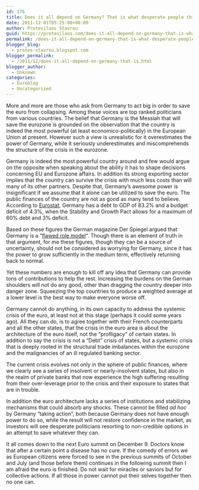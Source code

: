 ```yaml
---
id: 176
title: Does it all depend on Germany? That is what desperate people think
date: 2011-12-01T05:25:00+00:00
author: Protesilaos Stavrou
guid: https://protesilaos.com/does-it-all-depend-on-germany-that-is-what-desperate-people-think/
permalink: /does-it-all-depend-on-germany-that-is-what-desperate-people-think/
blogger_blog:
  - protes-stavrou.blogspot.com
blogger_permalink:
  - /2011/12/does-it-all-depend-on-germany-that-is.html
blogger_author:
  - Unknown
categories:
  - Euroblog
  - Uncategorized
---
```

<div class="separator" style="clear: both; text-align: center;">
</div>

More and more are those who ask from Germany to act big in order to save the euro from collapsing. Among these voices are top ranked politicians from various countries. The belief that Germany is the Messiah that will save the eurozone is grounded on the observation that the country is indeed the most powerful (at least economico-politically) in the European Union at present. However such a view is unrealistic for it overestimates the power of Germany, while it seriously underestimates and miscomprehends the structure of the crisis in the eurozone.

Germany is indeed the most powerful country around and few would argue on the opposite when speaking about the ability it has to shape decisions concerning EU and Eurozone affairs. In addition its strong exporting sector implies that the country can survive the crisis with much less costs than will many of its other partners. Despite that, Germany&#8217;s awesome power is insignificant if we assume that it alone can be utilized to save the euro. The public finances of the country are not as good as many tend to believe. According to [Eurostat](http://epp.eurostat.ec.europa.eu/cache/ITY_PUBLIC/2-21102011-AP/EN/2-21102011-AP-EN.PDF), Germany has a debt to GDP of 83.2% and a budget deficit of 4.3%, when the Stability and Growth Pact allows for a maximum of 60% debt and 3% deficit.

Based on these figures the German magazine Der Spiegel argued that Germany is a &#8220;[flawed role model](http://www.spiegel.de/international/europe/0,1518,799059,00.html)&#8220;. Though there is an element of truth in that argument, for me these figures, though they can be a source of uncertainty, should not be considered as worrying for Germany, since it has the power to grow sufficiently in the medium term, effectively returning back to normal.

Yet these numbers are enough to kill off any idea that Germany can provide tons of contributions to help the rest. Increasing the burdens on the German shoulders will not do any good, other than dragging the country deeper into danger zone. Squeezing the top countries to produce a weighted average at a lower level is the best way to make everyone worse off.

Germany cannot do anything, in its own capacity to address the systemic crisis of the euro, at least not at this stage (perhaps it could some years ago). All they can do, is to agree together with their French counterparts and all the other states, that the crisis in the euro area is about the architecture of the euro itself, not the &#8220;profligacy&#8221; of certain states. In addition to say the crisis is not a &#8220;Debt&#8221; crisis of states, but a systemic crisis that is deeply rooted in the structural trade imbalances within the eurozone and the malignancies of an ill regulated banking sector.

The current crisis evolves not only in the sphere of public finances, where we clearly see a series of insolvent or nearly-insolvent states, but also in the realm of private banks that now experience the high suffering resulting from their over-leverage prior to the crisis and their exposure to states that are in trouble.

In addition the euro architecture lacks a series of institutions and stabilizing mechanisms that could absorb any shocks. These cannot be filled _ad hoc_ by Germany &#8220;taking action&#8221;, both because Germany does not have enough power to do so, while the result will not restore confidence in the market, as investors will see desperate politicians resorting to non-credible options in an attempt to save whatever they can.

It all comes down to the next Euro summit on December 9. Doctors know that after a certain point a disease has no cure. If the comedy of errors we as European citizens were forced to see in the previous summits of October and July (and those before them) continues in the following summit then I am afraid the euro is finished. Do not wait for miracles or saviors but for collective actions. If  all those in power cannot put their selves together then no one can.